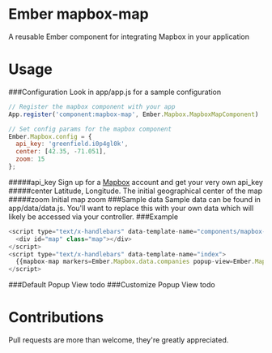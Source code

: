 Ember mapbox-map
============

A reusable Ember component for integrating Mapbox in your application

Usage
=====
###Configuration
Look in app/app.js for a sample configuration

```js
// Register the mapbox component with your app
App.register('component:mapbox-map', Ember.Mapbox.MapboxMapComponent)

// Set config params for the mapbox component
Ember.Mapbox.config = {
  api_key: 'greenfield.i0p4gl0k',
  center: [42.35, -71.051],
  zoom: 15
};
```
#####api_key
Sign up for a [Mapbox](https://www.mapbox.com) account and get your very own api_key
#####center
Latitude, Longitude. The initial geographical center of the map
#####zoom
Initial map zoom
###Sample data
Sample data can be found in app/data/data.js. You'll want to replace this with your own data which will likely be accessed via your controller.
###Example
```js
<script type="text/x-handlebars" data-template-name="components/mapbox-map">
  <div id="map" class="map"></div>
</script>
<script type="text/x-handlebars" data-template-name="index">
  {{mapbox-map markers=Ember.Mapbox.data.companies popup-view=Ember.Mapbox.DefaultPopupView}}
</script>
```
###Default Popup View
todo
###Customize Popup View
todo

Contributions
=============
Pull requests are more than welcome, they're greatly appreciated.
